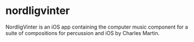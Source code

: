 nordligvinter
=============

NordligVinter is an iOS app containing the computer music component for a suite of compositions for percussion and iOS by Charles Martin.
